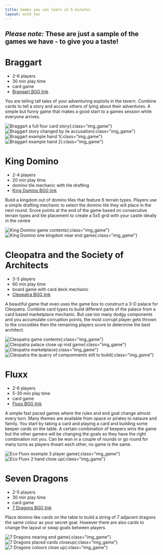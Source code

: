 ```yaml
---
title: Games you can learn in 5 minutes
layout: with_toc
---
```


## **_Please note:_ These are just a sample of the games we have - to give you a taste!**

# Braggart

* 2-6 players
* 30 min play time
* card game
* [Braggart BGG link](https://boardgamegeek.com/boardgame/72420/braggart)

You are telling tall tales of your adventuring exploits in the tavern. Combine cards to tell a story and accuse others of lying about their adventures. A simple but funny game that makes a good start to a games session while everyone arrives.

![Braggart a full four card story](/images/braggart_05.jpg "Braggart a full four card story"){:class="img_game"}
![Braggart story changed by lie accusation](/images/braggart_06.jpg "Braggart story changed by lie accusation"){:class="img_game"}
![Braggart example hand 1](/images/braggart_03.jpg "Braggart example hand 1"){:class="img_game"}
![Braggart example hand 2](/images/braggart_04.jpg "Braggart example hand 2"){:class="img_game"}

# King Domino

* 2-4 players
* 20 min play time
* domino tile mechanic with tile drafting
* [King Domino BGG link](https://boardgamegeek.com/boardgame/204583/kingdomino)

Build a kingdom out of domino tiles that feature 6 terrain types. Players use a simple drafting mechanic to select the domino tile they will place in the next round. Score points at the end of the game based on consecutive terrain types and tile placement to create a 5x5 grid with your castle ideally in the centre

![King Domino game contents](/images/kingdomino_01.jpg "King Domino game contents"){:class="img_game"}
![King Domino one kingdom near end game](/images/kingdomino_05.jpg "King Domino one kingdom near end game"){:class="img_game"}

# Cleopatra and the Society of Architects

* 3-5 players
* 60 min play time
* board game with card deck mechanic
* [Cleopatra BGG link](https://boardgamegeek.com/boardgame/22141/cleopatra-and-society-architects)

A beautiful game that even uses the game box to construct a 3-D palace for Cleopatra. Combine card types to build different parts of the palace from a card based marketplace mechanic. But use too many dodgy components and you accumulate corruption points, the most corrupt player gets thrown to the crocodiles then the remaining players score to determine the best architect. 

![Cleopatra game contents](/images/cleopatra_01.jpg "Cleopatra game contents"){:class="img_game"}
![Cleopatra palace close up mid game](/images/cleopatra_02.jpg "Cleopatra palace close up mid game"){:class="img_game"}
![Cleopatra marketplace](/images/cleopatra_05.jpg "Cleopatra marketplace"){:class="img_game"}
![Cleopatra the quarry of compomnents still to build](/images/cleopatra_04.jpg "Cleopatra the quarry of compomnents still to build"){:class="img_game"}

# Fluxx

* 2-6 players
* 5-30 min play time
* card game
* [Fluxx BGG link](https://boardgamegeek.com/boardgame/258/fluxx)

A simple fast paced games where the rules and end goal change almost every turn. Many themes are available from space or pirates to nataure and family. You start by taking a card and playing a card and building some keeper cards on the table. A certain combination of keepers wins the game but the other gamers will be changing the goals so they have the right combination not you. Can be won in a couple of rounds or go round for many turns as players thwart each other, no game is the same.

![Eco Fluxx example 3 player game](/images/ecofluxx_01.jpg "Eco Fluxx example 3 player game"){:class="img_game"}
![Eco Fluxx 2 hand close up](/images/ecofluxx_03.jpg "Eco Fluxx 2 hand close up"){:class="img_game"}

# Seven Dragons

* 2-5 players
* 30 min play time
* card game
* [7 Dragons BGG link](https://boardgamegeek.com/boardgame/98085/seven-dragons)

Place domino like cards on the table to build a string of 7 adjacent dragons the same colour as your secret goal. However there are also cards to change the layout or swap goals between players.

![7 Dragons nearing end game](/images/7dragons_02.jpg "7 Dragons nearing end game"){:class="img_game"}
![7 Dragons placed cards closeup](/images/7dragons_04.jpg "7 Dragons placed cards closeup"){:class="img_game"}
![7 Dragons colours close up](/images/7dragons_06.jpg "7 Dragons colours close up"){:class="img_game"}